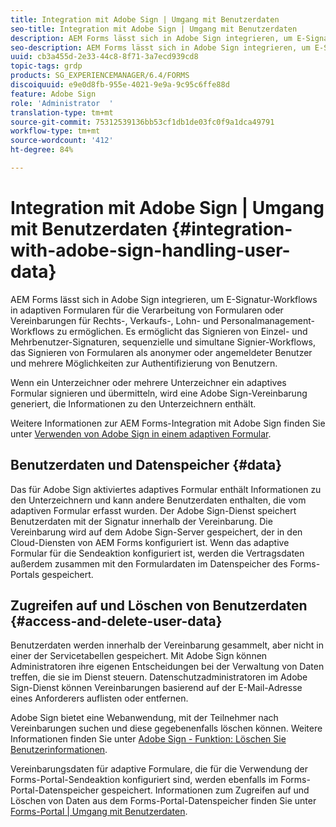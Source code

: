 ```yaml
---
title: Integration mit Adobe Sign | Umgang mit Benutzerdaten
seo-title: Integration mit Adobe Sign | Umgang mit Benutzerdaten
description: AEM Forms lässt sich in Adobe Sign integrieren, um E-Signatur-Workflows in adaptiven Formularen für die Verarbeitung von Formularen oder Vereinbarungen für Rechts-, Verkaufs-, Lohn- und Personalmanagement-Workflows zu ermöglichen. Näheres zu Benutzerdaten, Datenspeichern und dem Zugriff auf und Löschen von Benutzerdaten.
seo-description: AEM Forms lässt sich in Adobe Sign integrieren, um E-Signatur-Workflows in adaptiven Formularen für die Verarbeitung von Formularen oder Vereinbarungen für Rechts-, Verkaufs-, Lohn- und Personalmanagement-Workflows zu ermöglichen. Näheres zu Benutzerdaten, Datenspeichern und dem Zugriff auf und Löschen von Benutzerdaten.
uuid: cb3a455d-2e33-44c8-8f71-3a7ecd939cd8
topic-tags: grdp
products: SG_EXPERIENCEMANAGER/6.4/FORMS
discoiquuid: e9e0d8fb-955e-4021-9e9a-9c95c6ffe88d
feature: Adobe Sign
role: 'Administrator  '
translation-type: tm+mt
source-git-commit: 75312539136bb53cf1db1de03fc0f9a1dca49791
workflow-type: tm+mt
source-wordcount: '412'
ht-degree: 84%

---
```



# Integration mit Adobe Sign | Umgang mit Benutzerdaten {#integration-with-adobe-sign-handling-user-data}

AEM Forms lässt sich in Adobe Sign integrieren, um E-Signatur-Workflows in adaptiven Formularen für die Verarbeitung von Formularen oder Vereinbarungen für Rechts-, Verkaufs-, Lohn- und Personalmanagement-Workflows zu ermöglichen. Es ermöglicht das Signieren von Einzel- und Mehrbenutzer-Signaturen, sequenzielle und simultane Signier-Workflows, das Signieren von Formularen als anonymer oder angemeldeter Benutzer und mehrere Möglichkeiten zur Authentifizierung von Benutzern.

Wenn ein Unterzeichner oder mehrere Unterzeichner ein adaptives Formular signieren und übermitteln, wird eine Adobe Sign-Vereinbarung generiert, die Informationen zu den Unterzeichnern enthält.

Weitere Informationen zur AEM Forms-Integration mit Adobe Sign finden Sie unter [Verwenden von Adobe Sign in einem adaptiven Formular](/help/forms/using/working-with-adobe-sign.md).

## Benutzerdaten und Datenspeicher {#data}

Das für Adobe Sign aktiviertes adaptives Formular enthält Informationen zu den Unterzeichnern und kann andere Benutzerdaten enthalten, die vom adaptiven Formular erfasst wurden. Der Adobe Sign-Dienst speichert Benutzerdaten mit der Signatur innerhalb der Vereinbarung. Die Vereinbarung wird auf dem Adobe Sign-Server gespeichert, der in den Cloud-Diensten von AEM Forms konfiguriert ist. Wenn das adaptive Formular für die Sendeaktion konfiguriert ist, werden die Vertragsdaten außerdem zusammen mit den Formulardaten im Datenspeicher des Forms-Portals gespeichert.

## Zugreifen auf und Löschen von Benutzerdaten {#access-and-delete-user-data}

Benutzerdaten werden innerhalb der Vereinbarung gesammelt, aber nicht in einer der Servicetabellen gespeichert. Mit Adobe Sign können Administratoren ihre eigenen Entscheidungen bei der Verwaltung von Daten treffen, die sie im Dienst steuern. Datenschutzadministratoren im Adobe Sign-Dienst können Vereinbarungen basierend auf der E-Mail-Adresse eines Anforderers auflisten oder entfernen.

Adobe Sign bietet eine Webanwendung, mit der Teilnehmer nach Vereinbarungen suchen und diese gegebenenfalls löschen können. Weitere Informationen finden Sie unter [Adobe Sign - Funktion: Löschen Sie Benutzerinformationen](https://helpx.adobe.com/sign/help/adobesign_gdpr_user_deletion.html).

Vereinbarungsdaten für adaptive Formulare, die für die Verwendung der Forms-Portal-Sendeaktion konfiguriert sind, werden ebenfalls im Forms-Portal-Datenspeicher gespeichert. Informationen zum Zugreifen auf und Löschen von Daten aus dem Forms-Portal-Datenspeicher finden Sie unter [Forms-Portal | Umgang mit Benutzerdaten](/help/forms/using/forms-portal-handling-user-data.md).
